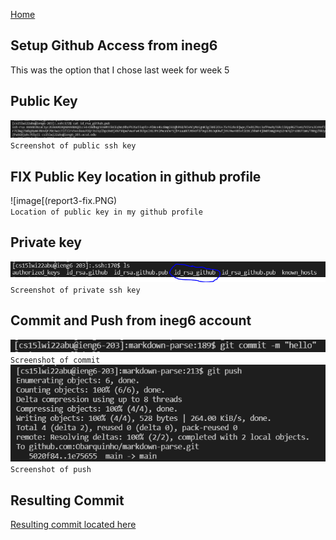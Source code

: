 [Home](https://obarquinho.github.io/cse-15l-lab-reports/)
## Setup Github Access from ineg6
This was the option that I chose last week for week 5

## Public Key
![image](report3-publicssh.PNG)<br/>
`Screenshot of public ssh key`

## FIX Public Key location in github profile
![image[(report3-fix.PNG)<br/>
`Location of public key in my github profile`

## Private key
![image](report3-privatessh.PNG)<br/>
`Screenshot of private ssh key`

## Commit and Push from ineg6 account
![image](report3-commit.PNG)<br/>
`Screenshot of commit`<br/>
![image](report3-push.PNG)<br/>
`Screenshot of push`

## Resulting Commit
[Resulting commit located here](https://github.com/Obarquinho/markdown-parse/commit/e2c353f1073ffff59b26af14c13b29e61f733945)

